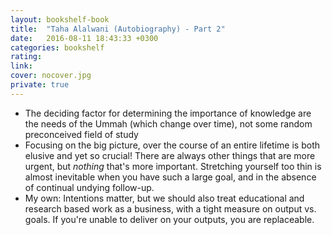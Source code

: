 ```yaml
---
layout: bookshelf-book
title:  "Taha Alalwani (Autobiography) - Part 2"
date:   2016-08-11 18:43:33 +0300
categories: bookshelf
rating:
link:
cover: nocover.jpg
private: true
---
```

- The deciding factor for determining the importance of knowledge are the needs of the Ummah (which change over time), not some random preconceived field of study
- Focusing on the big picture, over the course of an entire lifetime is both elusive and yet so crucial! There are always other things that are more urgent, but *nothing* that's more important. Stretching yourself too thin is almost inevitable when you have such a large goal, and in the absence of continual undying follow-up.
- My own: Intentions matter, but we should also treat educational and research based work as a business, with a tight measure on output vs. goals. If you're unable to deliver on your outputs, you are replaceable.
